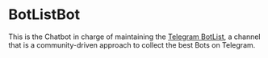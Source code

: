 # BotListBot
This is the Chatbot in charge of maintaining the [Telegram BotList](https://t.me/botlist), a channel that is a community-driven approach to collect the best Bots on Telegram. 
